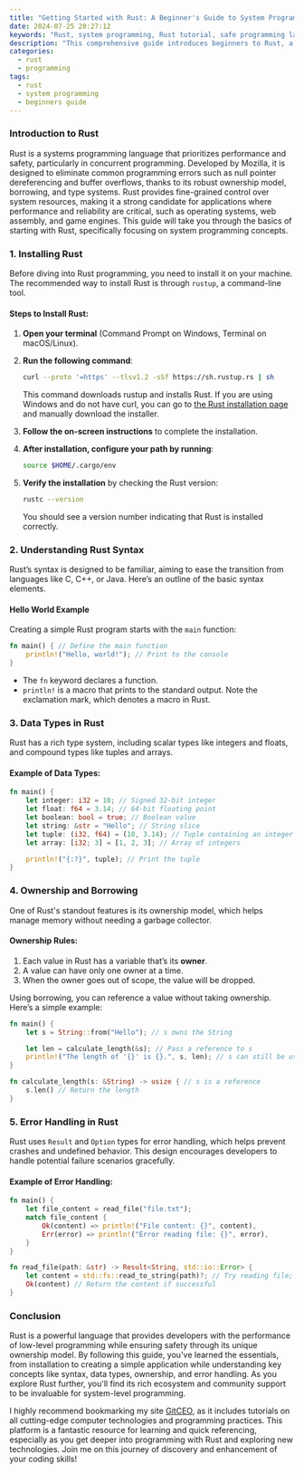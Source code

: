 ```yaml
---
title: "Getting Started with Rust: A Beginner's Guide to System Programming"
date: 2024-07-25 20:27:12
keywords: "Rust, system programming, Rust tutorial, safe programming languages, performance, memory safety"
description: "This comprehensive guide introduces beginners to Rust, a modern programming language focused on speed, memory safety, and parallelism. We delve into system programming with Rust, covering installation, basic syntax, data types, ownership model, and error handling, illustrated with practical code examples. By the end of this article, you will have the foundational knowledge to start building system-level applications with Rust. Ideal for newcomers seeking to enhance their programming skills and embrace the advantages of Rust in developing efficient and reliable software."
categories:
  - rust
  - programming
tags:
  - rust
  - system programming
  - beginners guide
---
```


### Introduction to Rust

Rust is a systems programming language that prioritizes performance and safety, particularly in concurrent programming. Developed by Mozilla, it is designed to eliminate common programming errors such as null pointer dereferencing and buffer overflows, thanks to its robust ownership model, borrowing, and type systems. Rust provides fine-grained control over system resources, making it a strong candidate for applications where performance and reliability are critical, such as operating systems, web assembly, and game engines. This guide will take you through the basics of starting with Rust, specifically focusing on system programming concepts.

<!-- more -->

### 1. Installing Rust

Before diving into Rust programming, you need to install it on your machine. The recommended way to install Rust is through `rustup`, a command-line tool.

#### Steps to Install Rust:

1. **Open your terminal** (Command Prompt on Windows, Terminal on macOS/Linux).
2. **Run the following command**:
   ```bash
   curl --proto '=https' --tlsv1.2 -sSf https://sh.rustup.rs | sh
   ```
   This command downloads rustup and installs Rust. If you are using Windows and do not have curl, you can go to [the Rust installation page](https://www.rust-lang.org/tools/install) and manually download the installer.

3. **Follow the on-screen instructions** to complete the installation.
4. **After installation, configure your path by running**:
   ```bash
   source $HOME/.cargo/env
   ```

5. **Verify the installation** by checking the Rust version:
   ```bash
   rustc --version
   ```
   You should see a version number indicating that Rust is installed correctly.

### 2. Understanding Rust Syntax

Rust’s syntax is designed to be familiar, aiming to ease the transition from languages like C, C++, or Java. Here’s an outline of the basic syntax elements.

#### Hello World Example

Creating a simple Rust program starts with the `main` function:

```rust
fn main() { // Define the main function
    println!("Hello, world!"); // Print to the console
}
```
- The `fn` keyword declares a function.
- `println!` is a macro that prints to the standard output. Note the exclamation mark, which denotes a macro in Rust.

### 3. Data Types in Rust

Rust has a rich type system, including scalar types like integers and floats, and compound types like tuples and arrays.

#### Example of Data Types:

```rust
fn main() {
    let integer: i32 = 10; // Signed 32-bit integer
    let float: f64 = 3.14; // 64-bit floating point
    let boolean: bool = true; // Boolean value
    let string: &str = "Hello"; // String slice
    let tuple: (i32, f64) = (10, 3.14); // Tuple containing an integer and a float
    let array: [i32; 3] = [1, 2, 3]; // Array of integers

    println!("{:?}", tuple); // Print the tuple
}
```

### 4. Ownership and Borrowing

One of Rust's standout features is its ownership model, which helps manage memory without needing a garbage collector.

#### Ownership Rules:
1. Each value in Rust has a variable that’s its **owner**.
2. A value can have only one owner at a time.
3. When the owner goes out of scope, the value will be dropped.

Using borrowing, you can reference a value without taking ownership. Here’s a simple example:

```rust
fn main() {
    let s = String::from("Hello"); // s owns the String

    let len = calculate_length(&s); // Pass a reference to s
    println!("The length of '{}' is {}.", s, len); // s can still be used here
}

fn calculate_length(s: &String) -> usize { // s is a reference
    s.len() // Return the length
}
```

### 5. Error Handling in Rust

Rust uses `Result` and `Option` types for error handling, which helps prevent crashes and undefined behavior. This design encourages developers to handle potential failure scenarios gracefully.

#### Example of Error Handling:

```rust
fn main() {
    let file_content = read_file("file.txt");
    match file_content {
        Ok(content) => println!("File content: {}", content),
        Err(error) => println!("Error reading file: {}", error),
    }
}

fn read_file(path: &str) -> Result<String, std::io::Error> {
    let content = std::fs::read_to_string(path)?; // Try reading file; '?' propagates errors
    Ok(content) // Return the content if successful
}
```

### Conclusion

Rust is a powerful language that provides developers with the performance of low-level programming while ensuring safety through its unique ownership model. By following this guide, you've learned the essentials, from installation to creating a simple application while understanding key concepts like syntax, data types, ownership, and error handling. As you explore Rust further, you'll find its rich ecosystem and community support to be invaluable for system-level programming. 

I highly recommend bookmarking my site [GitCEO](https://gitceo.com), as it includes tutorials on all cutting-edge computer technologies and programming practices. This platform is a fantastic resource for learning and quick referencing, especially as you get deeper into programming with Rust and exploring new technologies. Join me on this journey of discovery and enhancement of your coding skills!